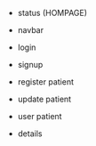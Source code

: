 - status (HOMPAGE)

- navbar
- login
- signup 
- register patient 
- update patient 
- user patient 
- details
